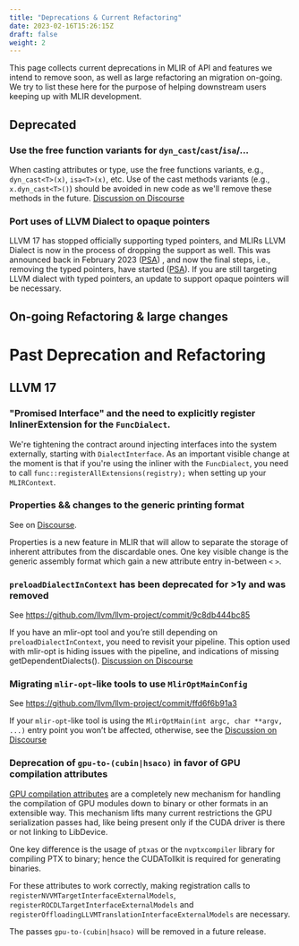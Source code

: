 ```yaml
---
title: "Deprecations & Current Refactoring"
date: 2023-02-16T15:26:15Z
draft: false
weight: 2
---
```


This page collects current deprecations in MLIR of API and features we intend
to remove soon, as well as large refactoring an migration on-going.
We try to list these here for the purpose of helping downstream users keeping
up with MLIR development.

## Deprecated

### Use the free function variants for `dyn_cast`/`cast`/`isa`/...

When casting attributes or type, use the free functions variants, e.g.,
`dyn_cast<T>(x)`, `isa<T>(x)`, etc. Use of the cast methods variants (e.g.,
`x.dyn_cast<T>()`) should be avoided in new code as we'll remove these
methods in the future.
[Discussion on Discourse](https://discourse.llvm.org/t/preferred-casting-style-going-forward/68443)

### Port uses of LLVM Dialect to opaque pointers

LLVM 17 has stopped officially supporting typed pointers, and MLIRs LLVM Dialect
is now in the process of dropping the support as well. This was announced back
in February 2023 ([PSA](https://discourse.llvm.org/t/psa-in-tree-conversion-passes-can-now-be-used-with-llvm-opaque-pointers-please-switch-your-downstream-projects/68738))
, and now the final steps, i.e., removing the typed pointers, have started
([PSA](https://discourse.llvm.org/t/psa-removal-of-typed-pointers-from-the-llvm-dialect/74502)).
If you are still targeting LLVM dialect with typed pointers, an update to
support opaque pointers will be necessary.

## On-going Refactoring & large changes

# Past Deprecation and Refactoring

## LLVM 17

### "Promised Interface" and the need to explicitly register InlinerExtension for the `FuncDialect`.

We're tightening the contract around injecting interfaces into the system externally, starting with
`DialectInterface`. As an important visible change at the moment is that if you're using the inliner
with the `FuncDialect`, you need to call `func::registerAllExtensions(registry);` when setting up
your `MLIRContext`.

### Properties && changes to the generic printing format

See on [Discourse](https://discourse.llvm.org/t/rfc-introducing-mlir-operation-properties/67846/19).

Properties is a new feature in MLIR that will allow to separate the storage of
inherent attributes from the discardable ones. One key visible change is the
generic assembly format which gain a new attribute entry in-between `<` `>`.

### `preloadDialectInContext` has been deprecated for >1y and was removed

See https://github.com/llvm/llvm-project/commit/9c8db444bc85

If you have an mlir-opt tool and you’re still depending on
`preloadDialectInContext`, you need to revisit your pipeline. This option
used with mlir-opt is hiding issues with the pipeline, and indications of
missing getDependentDialects().
[Discussion on Discourse](https://discourse.llvm.org/t/psa-preloaddialectincontext-has-been-deprecated-for-1y-and-will-be-removed/68992)

### Migrating `mlir-opt`-like tools to use `MlirOptMainConfig`

See https://github.com/llvm/llvm-project/commit/ffd6f6b91a3

If your `mlir-opt`-like tool is using the
`MlirOptMain(int argc, char **argv, ...)` entry point you won’t be affected,
otherwise, see the
[Discussion on Discourse](https://discourse.llvm.org/t/psa-migrating-mlir-opt-like-tools-to-use-mliroptmainconfig/68991)

### Deprecation of `gpu-to-(cubin|hsaco)` in favor of GPU compilation attributes

[GPU compilation attributes](https://mlir.llvm.org/docs/Dialects/GPU/#gpu-compilation) are a completely new mechanism for handling the compilation
of GPU modules down to binary or other formats in an extensible way. This mechanism lifts
many current restrictions the GPU serialization passes had, like being present only if the
CUDA driver is there or not linking to LibDevice.

One key difference is the usage of `ptxas` or the `nvptxcompiler` library for compiling PTX
to binary; hence the CUDATollkit is required for generating binaries.

For these attributes to work correctly, making registration calls to `registerNVVMTargetInterfaceExternalModels`,
`registerROCDLTargetInterfaceExternalModels` and `registerOffloadingLLVMTranslationInterfaceExternalModels` are necessary.

The passes `gpu-to-(cubin|hsaco)` will be removed in a future release.
